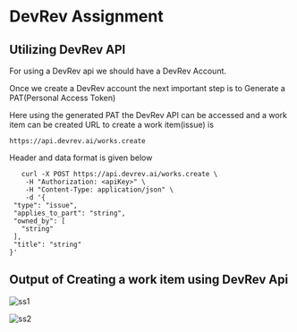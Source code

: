 
# DevRev Assignment



## Utilizing DevRev API
For using a DevRev api we should have a DevRev Account.

Once we create a DevRev account the next important step is to Generate a PAT(Personal Access Token) 

Here using the generated PAT the DevRev API can be accessed and a work item can be created
URL to create a work item(issue) is

    https://api.devrev.ai/works.create

 Header and data format is given below

       curl -X POST https://api.devrev.ai/works.create \
        -H "Authorization: <apiKey>" \
        -H "Content-Type: application/json" \
        -d '{
     "type": "issue",
     "applies_to_part": "string",
     "owned_by": [
       "string"
     ],
     "title": "string"
    }'

## Output of Creating a work item using DevRev Api

![ss1](https://github.com/Chikku-bhat/Dev_rev_api_assignment/assets/73264973/0c7feb16-95c5-4a13-ad91-475f8daf9a02)

![ss2](https://github.com/Chikku-bhat/Dev_rev_api_assignment/assets/73264973/77f1f955-89e0-4e27-b96c-1a29fc425006)


